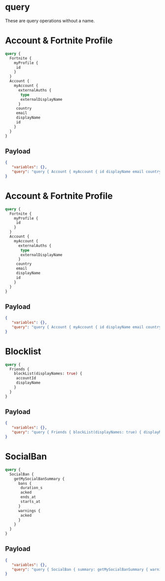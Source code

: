 # query
These are query operations without a name.

# Account & Fortnite Profile
```graphql
query {
  Fortnite {
    myProfile {
     id
    }
  }
  Account {
    myAccount {
      externalAuths {
       type
       externalDisplayName
      }
     country
     email
     displayName
     id
    }
  }
}
```
## Payload
```json
{
   "variables": {},
   "query": "query { Account { myAccount { id displayName email country externalAuths { externalDisplayName type } } }, Fortnite { myProfile { id } } }"
}
```

# Account & Fortnite Profile
```graphql
query {
  Fortnite {
    myProfile {
     id
    }
  }
  Account {
    myAccount {
      externalAuths {
       type
       externalDisplayName
      }
     country
     email
     displayName
     id
    }
  }
}
```
## Payload
```json
{
   "variables": {},
   "query": "query { Account { myAccount { id displayName email country externalAuths { externalDisplayName type } } }, Fortnite { myProfile { id } } }"
}
```

# Blocklist
```graphql
query {
  Friends {
    blockList(displayNames: true) {
     accountId
     displayName
    }
  }
}
```
## Payload
```json
{
   "variables": {},
   "query": "query { Friends { blockList(displayNames: true) { displayName, accountId } } }"
}
```

# SocialBan
```graphql
query {
  SocialBan {
    getMySocialBanSummary {
      bans {
       duration_s
       acked
       ends_at
       starts_at
      }
      warnings {
       acked
      }
    }
  }
}
```
## Payload
```json
{
   "variables": {},
   "query": "query { SocialBan { summary: getMySocialBanSummary { warnings { acked }, bans { starts_at, ends_at, acked, duration_s } } } }"
}
```
